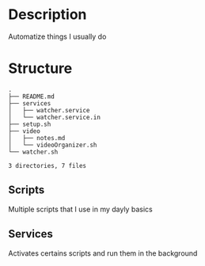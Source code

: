 # Description

Automatize things I usually do

# Structure

```
.
├── README.md
├── services
│   ├── watcher.service
│   └── watcher.service.in
├── setup.sh
├── video
│   ├── notes.md
│   └── videoOrganizer.sh
└── watcher.sh

3 directories, 7 files
```

## Scripts

Multiple scripts that I use in my dayly basics

## Services

Activates certains scripts and run them in the background


